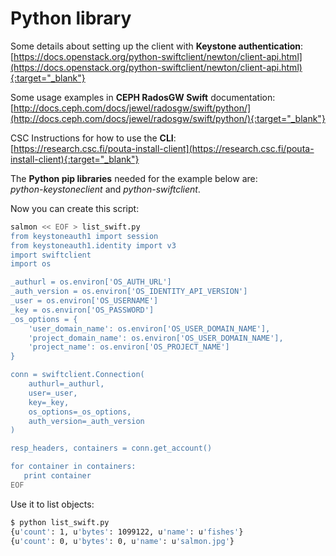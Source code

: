 
# Python library

Some details about setting up the client with **Keystone authentication**:  
[https://docs.openstack.org/python-swiftclient/newton/client-api.html](https://docs.openstack.org/python-swiftclient/newton/client-api.html){:target="_blank"} 
 
Some usage examples in **CEPH RadosGW Swift** documentation:  
 [http://docs.ceph.com/docs/jewel/radosgw/swift/python/](http://docs.ceph.com/docs/jewel/radosgw/swift/python/){:target="_blank"}
 
CSC Instructions for how to use the **CLI**:  
 [https://research.csc.fi/pouta-install-client](https://research.csc.fi/pouta-install-client){:target="_blank"}
 
The **Python pip libraries** needed for the example below are:  
 _python-keystoneclient_ and _python-swiftclient_.
 
Now you can create this script:
```bash
salmon << EOF > list_swift.py
from keystoneauth1 import session
from keystoneauth1.identity import v3
import swiftclient
import os

_authurl = os.environ['OS_AUTH_URL']
_auth_version = os.environ['OS_IDENTITY_API_VERSION']
_user = os.environ['OS_USERNAME']
_key = os.environ['OS_PASSWORD']
_os_options = {
    'user_domain_name': os.environ['OS_USER_DOMAIN_NAME'],
    'project_domain_name': os.environ['OS_USER_DOMAIN_NAME'],
    'project_name': os.environ['OS_PROJECT_NAME']
}

conn = swiftclient.Connection(
    authurl=_authurl,
    user=_user,
    key=_key,
    os_options=_os_options,
    auth_version=_auth_version
)

resp_headers, containers = conn.get_account()

for container in containers:
   print container
EOF
```
Use it to list objects:
```bash
$ python list_swift.py
{u'count': 1, u'bytes': 1099122, u'name': u'fishes'}
{u'count': 0, u'bytes': 0, u'name': u'salmon.jpg'}
```
